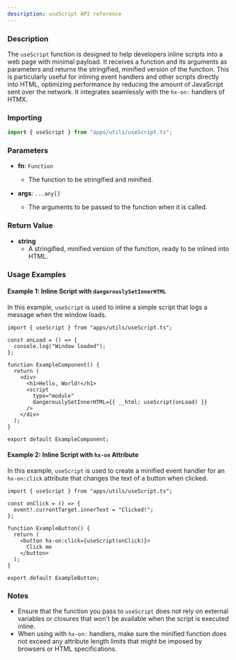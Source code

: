 ```yaml
---
description: useScript API reference
---
```


### Description

The `useScript` function is designed to help developers inline scripts into a web page with minimal payload. It receives a function and its arguments as parameters and returns the stringified, minified version of the function. This is particularly useful for inlining event handlers and other scripts directly into HTML, optimizing performance by reducing the amount of JavaScript sent over the network. It integrates seamlessly with the `hx-on:` handlers of HTMX.

### Importing

```typescript
import { useScript } from "apps/utils/useScript.ts";
```

### Parameters

- **fn**: `Function`
  - The function to be stringified and minified.
  
- **args**: `...any[]`
  - The arguments to be passed to the function when it is called.

### Return Value

- **string**
  - A stringified, minified version of the function, ready to be inlined into HTML.

### Usage Examples

#### Example 1: Inline Script with `dangerouslySetInnerHTML`

In this example, `useScript` is used to inline a simple script that logs a message when the window loads.

```tsx
import { useScript } from "apps/utils/useScript.ts";

const onLoad = () => {
  console.log("Window loaded");
};

function ExampleComponent() {
  return (
    <div>
      <h1>Hello, World!</h1>
      <script
        type="module"
        dangerouslySetInnerHTML={{ __html: useScript(onLoad) }}
      />
    </div>
  );
}

export default ExampleComponent;
```

#### Example 2: Inline Script with `hx-on` Attribute

In this example, `useScript` is used to create a minified event handler for an `hx-on:click` attribute that changes the text of a button when clicked.

```tsx
import { useScript } from "apps/utils/useScript.ts";

const onClick = () => {
  event!.currentTarget.innerText = "Clicked!";
};

function ExampleButton() {
  return (
    <button hx-on:click={useScript(onClick)}>
      Click me
    </button>
  );
}

export default ExampleButton;
```

### Notes

- Ensure that the function you pass to `useScript` does not rely on external variables or closures that won't be available when the script is executed inline.
- When using with `hx-on:` handlers, make sure the minified function does not exceed any attribute length limits that might be imposed by browsers or HTML specifications.